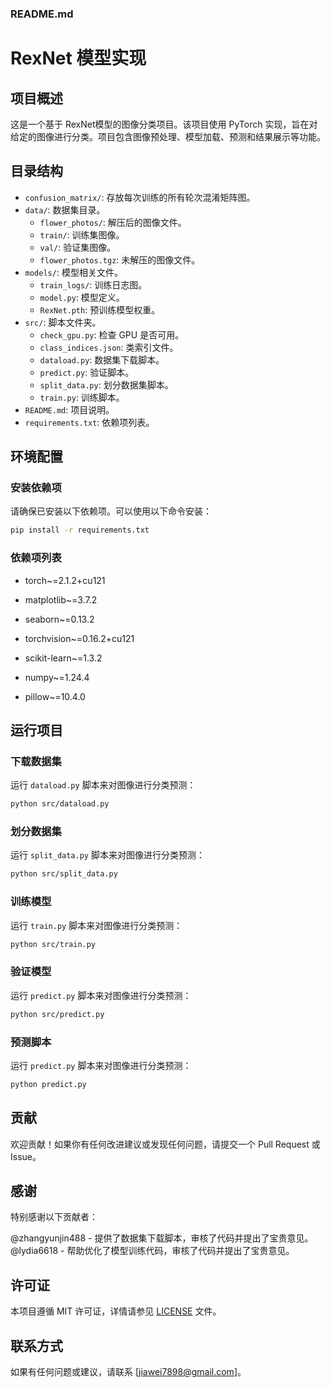 ### README.md

# RexNet 模型实现

## 项目概述

这是一个基于 RexNet模型的图像分类项目。该项目使用 PyTorch 实现，旨在对给定的图像进行分类。项目包含图像预处理、模型加载、预测和结果展示等功能。

## 目录结构
- `confusion_matrix/`: 存放每次训练的所有轮次混淆矩阵图。
- `data/`: 数据集目录。
  - `flower_photos/`: 解压后的图像文件。
  - `train/`: 训练集图像。
  - `val/`: 验证集图像。
  - `flower_photos.tgz`: 未解压的图像文件。
- `models/`: 模型相关文件。
  - `train_logs/`: 训练日志图。
  - `model.py`: 模型定义。
  - `RexNet.pth`: 预训练模型权重。
- `src/`: 脚本文件夹。
  - `check_gpu.py`: 检查 GPU 是否可用。
  - `class_indices.json`: 类索引文件。
  - `dataload.py`: 数据集下载脚本。
  - `predict.py`: 验证脚本。
  - `split_data.py`: 划分数据集脚本。
  - `train.py`: 训练脚本。
- `README.md`: 项目说明。
- `requirements.txt`: 依赖项列表。

## 环境配置

### 安装依赖项

请确保已安装以下依赖项。可以使用以下命令安装：

```sh
pip install -r requirements.txt
```

### 依赖项列表

- torch~=2.1.2+cu121

- matplotlib~=3.7.2
- seaborn~=0.13.2
- torchvision~=0.16.2+cu121
- scikit-learn~=1.3.2
- numpy~=1.24.4
- pillow~=10.4.0

## 运行项目

### 下载数据集

运行 `dataload.py` 脚本来对图像进行分类预测：

```sh
python src/dataload.py
```
### 划分数据集

运行 `split_data.py` 脚本来对图像进行分类预测：

```sh
python src/split_data.py
```
### 训练模型

运行 `train.py` 脚本来对图像进行分类预测：

```sh
python src/train.py
```
### 验证模型

运行 `predict.py` 脚本来对图像进行分类预测：

```sh
python src/predict.py
```
### 预测脚本

运行 `predict.py` 脚本来对图像进行分类预测：

```sh
python predict.py
```

## 贡献

欢迎贡献！如果你有任何改进建议或发现任何问题，请提交一个 Pull Request 或 Issue。

## 感谢
特别感谢以下贡献者：

@zhangyunjin488 - 提供了数据集下载脚本，审核了代码并提出了宝贵意见。
@lydia6618 - 帮助优化了模型训练代码，审核了代码并提出了宝贵意见。

## 许可证

本项目遵循 MIT 许可证，详情请参见 [LICENSE](LICENSE) 文件。

## 联系方式
如果有任何问题或建议，请联系 [jiawei7898@gmail.com]。